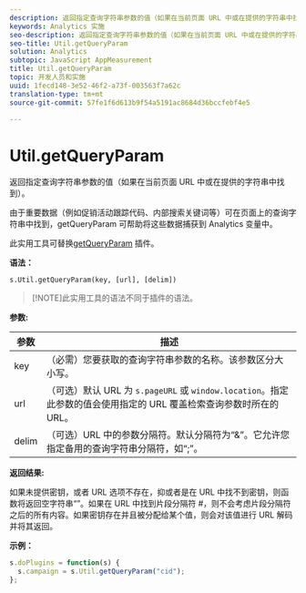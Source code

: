 ```yaml
---
description: 返回指定查询字符串参数的值（如果在当前页面 URL 中或在提供的字符串中找到）。
keywords: Analytics 实施
seo-description: 返回指定查询字符串参数的值（如果在当前页面 URL 中或在提供的字符串中找到）。
seo-title: Util.getQueryParam
solution: Analytics
subtopic: JavaScript AppMeasurement
title: Util.getQueryParam
topic: 开发人员和实施
uuid: 1fecd148-3e52-46f2-a73f-003563f7a62c
translation-type: tm+mt
source-git-commit: 57fe1f6d613b9f54a5191ac8684d36bccfebf4e5

---
```



# Util.getQueryParam

返回指定查询字符串参数的值（如果在当前页面 URL 中或在提供的字符串中找到）。

由于重要数据（例如促销活动跟踪代码、内部搜索关键词等）可在页面上的查询字符串中找到，getQueryParam 可帮助将这些数据捕获到 Analytics 变量中。

此实用工具可替换[getQueryParam](/help/implement/js-implementation/plugins/getqueryparam.md) 插件。

**语法：**

```
s.Util.getQueryParam(key, [url], [delim])
```

> [!NOTE]此实用工具的语法不同于插件的语法。

**参数:**

| 参数 | 描述 |
|---|---|
| key | （必需）您要获取的查询字符串参数的名称。该参数区分大小写。 |
| url | （可选）默认 URL 为 `s.pageURL` 或 `window.location`。指定此参数的值会使用指定的 URL 覆盖检索查询参数时所在的 URL。 |
| delim | （可选）URL 中的参数分隔符。默认分隔符为“&amp;”。它允许您指定备用的查询字符串分隔符，如“;”。 |

**返回结果:**

如果未提供密钥，或者 URL 选项不存在，抑或者是在 URL 中找不到密钥，则函数将返回空字符串“”。如果在 URL 中找到片段分隔符 #，则不会考虑片段分隔符之后的所有内容。如果密钥存在并且被分配给某个值，则会对该值进行 URL 解码并将其返回。

**示例：**

```js
s.doPlugins = function(s) { 
  s.campaign = s.Util.getQueryParam("cid"); 
};
```

